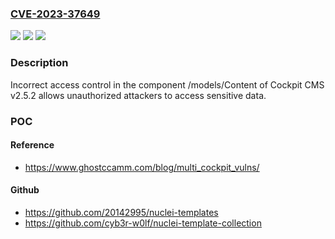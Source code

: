 ### [CVE-2023-37649](https://cve.mitre.org/cgi-bin/cvename.cgi?name=CVE-2023-37649)
![](https://img.shields.io/static/v1?label=Product&message=n%2Fa&color=blue)
![](https://img.shields.io/static/v1?label=Version&message=n%2Fa&color=blue)
![](https://img.shields.io/static/v1?label=Vulnerability&message=n%2Fa&color=brighgreen)

### Description

Incorrect access control in the component /models/Content of Cockpit CMS v2.5.2 allows unauthorized attackers to access sensitive data.

### POC

#### Reference
- https://www.ghostccamm.com/blog/multi_cockpit_vulns/

#### Github
- https://github.com/20142995/nuclei-templates
- https://github.com/cyb3r-w0lf/nuclei-template-collection


